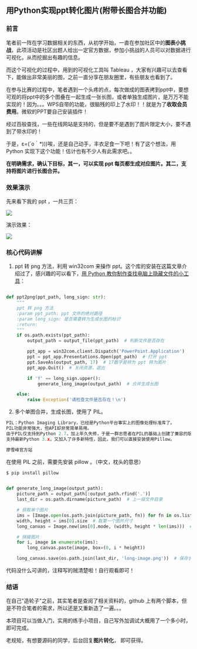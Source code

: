 ## 用Python实现ppt转化图片(附带长图合并功能)


### 前言

笔者前一阵在学习数据相关的东西，从初学开始，一直在参加社区中的**图表小挑战**，此项活动是社区出题人给出一定官方数据，参加小挑战的人员可以对数据进行可视化，从而挖掘出有趣的信息。



而这个可视化的过程中，用到的可视化工具叫 Tableau ，大家有兴趣可以去查看下，能做出非常美丽的图，之前一直分享在朋友圈里，有些朋友也看到了。



在参与比赛的过程中，笔者遇到一个头疼的点，每次做成的图表拷到ppt中，要想可观的将ppt中的多个图叠在一起生成一张长图，或者单独生成图片，是万万不能实现的！因为。。。WPS自带的功能，很脑残的印上了水印！！就是为了**收取会员费用**。微软的PPT要自己安装插件！



经过百般查找，一些在线网站是支持的，但是要不是遇到了图片限定大小，要不遇到了带水印的！



于是，ε=(´ο｀*)))唉，还是自己动手，丰衣足食一下吧！有了这个想法，用 Python 实现下这个功能！估计也有不少人有此需求吧。。



**在明确需求，确认下目标，其一，可以实现 ppt 每页都生成对应图片。其二，支持将图片进行长图合并。**

### 效果演示

先来看下我的 ppt ，一共三页：

![](https://mmbiz.qpic.cn/mmbiz_png/E4ianOkSOYIbVnP36lhViaJuibibnId3sSFnhj0xMbj5gNcgEg9TTTl4AiaqJPTFXibzvHBvibg8EPDX3MRfrcOhZ3VsA/640?wx_fmt=png&tp=webp&wxfrom=5&wx_lazy=1&wx_co=1)


演示效果：

![](https://mmbiz.qpic.cn/mmbiz_gif/E4ianOkSOYIbVnP36lhViaJuibibnId3sSFn9iaMtqiabUvXJFzo3Ioro7VDIAIkPPKHBfFU44jkVJYaibBTfoaFqLuBQ/640?wx_fmt=gif&tp=webp&wxfrom=5&wx_lazy=1)

### 核心代码讲解

1. ppt 转 png 方法，利用 win32com 来操作 ppt。这个库的安装在这篇文章介绍过了，感兴趣的可以看下，[用 Python 教你制作查找电脑上隐藏文件的小工具](http://mp.weixin.qq.com/s?__biz=MzAxMTM3MDk2Ng==&mid=2451659560&idx=1&sn=420a1ba051f335ef09639dd613ac0158&chksm=8c97d391bbe05a87db3e6df957785efe9818260d0d1eaea53cdc30d875d0847672a1661aa61a&scene=21#wechat_redirect)：

```python

def ppt2png(ppt_path, long_sign: str):
    """
    ppt 转 png 方法
    :param ppt_path: ppt 文件的绝对路径
    :param long_sign: 是否需要转为生成长图的标识
    :return:
    """
    if os.path.exists(ppt_path):
        output_path = output_file(ppt_path)  # 判断文件是否存在

        ppt_app = win32com.client.Dispatch('PowerPoint.Application')
        ppt = ppt_app.Presentations.Open(ppt_path)  # 打开 ppt
        ppt.SaveAs(output_path, 17)  # 17数字是转为 ppt 转为图片
        ppt_app.Quit()  # 关闭资源，退出

        if 'Y' == long_sign.upper():
            generate_long_image(output_path)  # 合并生成长图

    else:
        raise Exception('请检查文件是否存在！\n')
```

2. 多个单图合并，生成长图，使用了 PIL。

```python
PIL：Python Imaging Library，已经是Python平台事实上的图像处理标准库了。
PIL功能非常强大，但API却非常简单易用。
由于PIL仅支持到Python 2.7，加上年久失修，于是一群志愿者在PIL的基础上创建了兼容的版本，名字叫Pillow，
支持最新Python 3.x，又加入了许多新特性，因此，我们可以直接安装使用Pillow。

廖雪峰官方站
```

在使用 PIL 之前，需要先安装 pillow 。（中文，枕头的意思）

```python
$ pip install pillow
```


```python

def generate_long_image(output_path):
    picture_path = output_path[:output_path.rfind('.')]
    last_dir = os.path.dirname(picture_path)  # 上一级文件目录

    # 获取单个图片
    ims = [Image.open(os.path.join(picture_path, fn)) for fn in os.listdir(picture_path) if fn.endswith('.png')]
    width, height = ims[0].size  # 取第一个图片尺寸
    long_canvas = Image.new(ims[0].mode, (width, height * len(ims)))  # 创建同宽，n高的白图片

    # 拼接图片
    for i, image in enumerate(ims):
        long_canvas.paste(image, box=(0, i * height))

    long_canvas.save(os.path.join(last_dir, 'long-image.png'))  # 保存长图
```

代码没什么可讲的，注释写的贼清楚啦！自行观看即可！

### 结语

在自己"造轮子"之前，其实笔者是查阅了相关资料的，github 上有两个脚本，但是不符合笔者的需求，所以还是又重新造了一遍。。。



本项目可以当做入门，实用的练手小项目，自己写外加调试大概用了一个多小时，即可完成。



老规矩，有想要源码的同学，后台回复**图片转化**， 即可获得。


